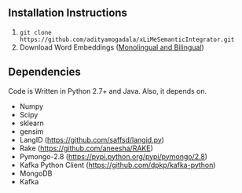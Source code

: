 ##  Installation Instructions

1. `git clone https://github.com/adityamogadala/xLiMeSemanticIntegrator.git`
2. Download Word Embeddings ([Monolingual and Bilingual](http://people.aifb.kit.edu/amo/wordembeddings/))


## Dependencies

Code is Written in Python 2.7+ and Java. Also, it depends on.

* Numpy
* Scipy
* sklearn
* gensim 
* LangID (https://github.com/saffsd/langid.py)
* Rake (https://github.com/aneesha/RAKE)
* Pymongo-2.8 (https://pypi.python.org/pypi/pymongo/2.8)
* Kafka Python Client (https://github.com/dpkp/kafka-python)
* MongoDB
* Kafka

